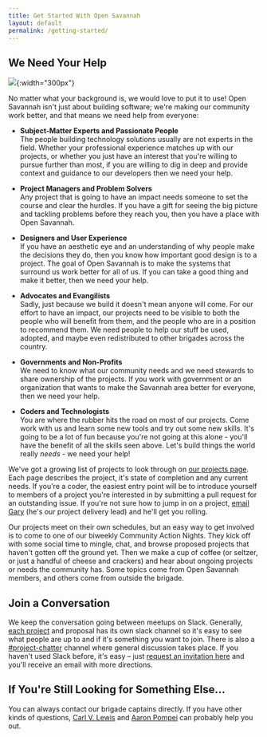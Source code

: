 ```yaml
---
title: Get Started With Open Savannah
layout: default
permalink: /getting-started/
---
```


## We Need Your Help

![](/uploads/no-one-is-coming-transparent.png){:width="300px"}

No matter what your background is, we would love to put it to use! Open Savannah isn't just about building software; we're making our community work better, and that means we need help from everyone:

* **Subject-Matter Experts and Passionate People**<br>The people building technology solutions usually are not experts in the field. Whether your professional experience matches up with our projects, or whether you just have an interest that you're willing to pursue further than most, if you are willing to dig in deep and provide context and guidance to our developers then we need your help.

* **Project Managers and Problem Solvers**<br>Any project that is going to have an impact needs someone to set the course and clear the hurdles. If you have a gift for seeing the big picture and tackling problems before they reach you, then you have a place with Open Savannah.

* **Designers and User Experience**<br>If you have an aesthetic eye and an understanding of why people make the decisions they do, then you know how important good design is to a project. The goal of Open Savannah is to make the systems that surround us work better for all of us. If you can take a good thing and make it better, then we need your help.

* **Advocates and Evangilists**<br>Sadly, just because we build it doesn't mean anyone will come. For our effort to have an impact, our projects need to be visible to both the people who will benefit from them, and the people who are in a position to recommend them. We need people to help our stuff be used, adopted, and maybe even redistributed to other brigades across the country.

* **Governments and Non-Profits**<br>We need to know what our community needs and we need stewards to share ownership of the projects. If you work with government or an organization that wants to make the Savannah area better for everyone, then we need your help.

* **Coders and Technologists**<br>You are where the rubber hits the road on most of our projects. Come work with us and learn some new tools and try out some new skills. It's going to be a lot of fun because you're not going at this alone - you'll have the benefit of all the skills seen above. Let's build things the world really *needs* - we need your help!

We've got a growing list of projects to look through on [our projects page](https://opensavannah.org/project-list). Each page describes the project, it's state of completion and any current needs. If you're a coder, the easiest entry point will be to introduce yourself to members of a project you're interested in by submitting a pull request for an outstanding issue. If you're not sure how to jump in on a project, [email Gary](mailto:gary@opensavannah.org?subject=I'm%20looking%20for%20an%Open%20Savannah%20project) (he's our project delivery lead) and he'll get you rolling.

Our projects meet on their own schedules, but an easy way to get involved is to come to one of our biweekly Community Action Nights. They kick off with some social time to mingle, chat, and browse proposed projects that haven't gotten off the ground yet. Then we make a cup of coffee (or seltzer, or just a handful of cheese and crackers) and hear about ongoing projects or needs the community has. Some topics come from Open Savannah members, and others come from outside the brigade.

## Join a Conversation

We keep the conversation going between meetups on Slack. Generally, [each project](https://opensavannah.org/project-list) and proposal has its own slack channel so it's easy to see what people are up to and if it's something you want to join. There is also a [#project-chatter](http://slack.opensavannah.org) channel where general discussion takes place. If you haven't used Slack before, it's easy – just [request an invitation here](http://slack.opensavannah.org) and you'll receive an email with more directions.

## If You're Still Looking for Something Else…

You can always contact our brigade captains directly. If you have other kinds of questions, [Carl V. Lewis](mailto:carl@opensavannah.org?subject=Getting%20Started%20with%20Open%20Savannah) and [Aaron Pompei](mailto:aaron@opensavannah.org?subject=Getting%20Started%20with%20Open%20Savannah) can probably help you out.